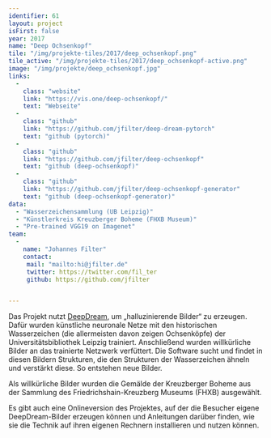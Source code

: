 ```yaml
---
identifier: 61
layout: project
isFirst: false
year: 2017
name: "Deep Ochsenkopf"
tile: "/img/projekte-tiles/2017/deep_ochsenkopf.png"
tile_active: "/img/projekte-tiles/2017/deep_ochsenkopf-active.png"
image: "/img/projekte/deep_ochsenkopf.jpg"
links:
  -
    class: "website"
    link: "https://vis.one/deep-ochsenkopf/"
    text: "Webseite"
  -
    class: "github"
    link: "https://github.com/jfilter/deep-dream-pytorch"
    text: "github (pytorch)"
  -
    class: "github"
    link: "https://github.com/jfilter/deep-ochsenkopf"
    text: "github (deep-ochsenkopf)"
  -
    class: "github"
    link: "https://github.com/jfilter/deep-ochsenkopf-generator"
    text: "github (deep-ochsenkopf-generator)"
data:
  - "Wasserzeichensammlung (UB Leipzig)"
  - "Künstlerkreis Kreuzberger Boheme (FHXB Museum)"
  - "Pre-trained VGG19 on Imagenet"
team:
  -
    name: "Johannes Filter"
    contact:
     mail: "mailto:hi@jfilter.de"
     twitter: https://twitter.com/fil_ter
     github: https://github.com/jfilter


---
```

Das Projekt nutzt [DeepDream](https://de.wikipedia.org/wiki/DeepDream), um „halluzinierende Bilder“ zu erzeugen. Dafür wurden künstliche neuronale Netze mit den historischen Wasserzeichen (die allermeisten davon zeigen Ochsenköpfe) der Universitätsbibliothek Leipzig trainiert. Anschließend wurden willkürliche Bilder an das trainierte Netzwerk verfüttert. Die Software sucht und findet in diesen Bildern Strukturen, die den Strukturen der Wasserzeichen ähneln und verstärkt diese. So entstehen neue Bilder. 

Als willkürliche Bilder wurden die Gemälde der Kreuzberger Boheme aus der Sammlung des  Friedrichshain-Kreuzberg Museums (FHXB) ausgewählt. 

Es gibt auch eine Onlineversion des Projektes, auf der die Besucher eigene DeepDream-Bilder erzeugen können und Anleitungen darüber finden, wie sie die Technik auf ihren eigenen Rechnern installieren und nutzen können. 

